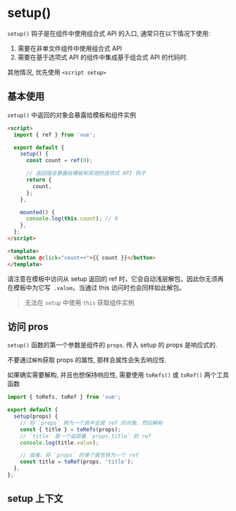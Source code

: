 # setup()

`setup()` 钩子是在组件中使用组合式 API 的入口, 通常只在以下情况下使用:

1. 需要在非单文件组件中使用组合式 API
2. 需要在基于选项式 API 的组件中集成基于组合式 API 的代码时.

其他情况, 优先使用 `<script setup>`

## 基本使用

`setup()` 中返回的对象会暴露给模板和组件实例

```html
<script>
  import { ref } from 'vue';

  export default {
    setup() {
      const count = ref(0);

      // 返回值会暴露给模板和其他的选项式 API 钩子
      return {
        count,
      };
    },

    mounted() {
      console.log(this.count); // 0
    },
  };
</script>

<template>
  <button @click="count++">{{ count }}</button>
</template>
```

请注意在模板中访问从 setup 返回的 ref 时，它会自动浅层解包，因此你无须再在模板中为它写` .value`。当通过 this 访问时也会同样如此解包。

> 无法在 `setup` 中使用 `this` 获取组件实例

## 访问 pros

`setup()` 函数的第一个参数是组件的 `props`. 传入 setup 的 props 是响应式的.

不要通过`解构`获取 props 的属性, 那样会属性会失去响应性.

如果确实需要解构, 并且也想保持响应性, 需要使用 `toRefs()` 或 `toRef()` 两个工具函数

```js
import { toRefs, toRef } from 'vue';

export default {
  setup(props) {
    // 将 `props` 转为一个其中全是 ref 的对象，然后解构
    const { title } = toRefs(props);
    // `title` 是一个追踪着 `props.title` 的 ref
    console.log(title.value);

    // 或者，将 `props` 的单个属性转为一个 ref
    const title = toRef(props, 'title');
  },
};
```

## setup 上下文


